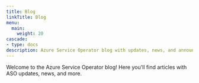 ```yaml
---
title: Blog
linkTitle: Blog
menu:
  main:
    weight: 20
cascade:
- type: docs
description: Azure Service Operator blog with updates, news, and announcements
---
```


Welcome to the Azure Service Operator blog! Here you'll find articles with ASO updates, news, and more.
